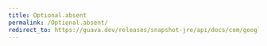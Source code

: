 ```yaml
---
title: Optional.absent
permalink: /Optional.absent/
redirect_to: https://guava.dev/releases/snapshot-jre/api/docs/com/google/common/base/Optional.html#absent--
---
```

